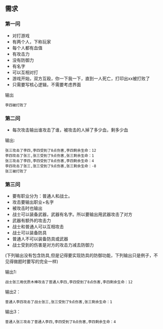 ## 需求

### 第一问

* 对打游戏
* 有两个人，下称玩家
* 每个人都有血值
* 有攻击力
* 没有防御力
* 有名字
* 可以互相对打
* 游戏开始，双方互殴，你一下我一下，直到一人死亡，打印出xx被打败了
* 只需要写核心逻辑，不需要考虑界面

输出

	李四被打败了

### 第二问

* 每次攻击输出谁攻击了谁，被攻击的人掉了多少血，剩多少血

输出:

    张三攻击了李四,李四受到了8点伤害,李四剩余生命：12
    李四攻击了张三,张三受到了9点伤害,张三剩余生命：1
    张三攻击了李四,李四受到了8点伤害,李四剩余生命：4
    李四攻击了张三,张三受到了9点伤害,张三剩余生命：-8
    张三被打败了

### 第三问

* 要有职业分为：普通人和战士。
* 攻击要输出职业+名字
* 被攻击时也输出
* 战士可以装备武器，武器有名字。所以要输出用武器攻击了对方
* 武器有额外的攻击力
* 战士和普通人可以互相攻击
* 战士可以装备防具
* 普通人不可以装备防具或武器
* 战士受到的伤害是对方的攻击力减去防御力

(下列输出没有包含防具,但是记得要实现防具的防御功能，下列输出只是例子，不见得做题时要写的完全一样)

输出1:

    战士张三用优质木棒攻击了普通人李四,李四受到了8点伤害,李四剩余生命：12

输出2：

    普通人李四攻击了战士张三,张三受到了9点伤害,张三剩余生命：1

输出3：

    普通人张三攻击了普通人李四,李四受到了8点伤害,李四剩余生命：4
